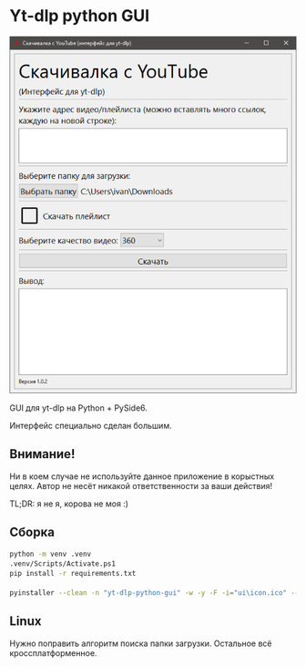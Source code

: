 # Yt-dlp python GUI

![screenshot](readme_images/screenshot.png)

GUI для yt-dlp на Python + PySide6.

Интерфейс специально сделан большим.

## Внимание!

Ни в коем случае не используйте данное приложение в корыстных целях. Автор не несёт никакой ответственности за ваши действия!

TL;DR: я не я, корова не моя :)

## Сборка

```bash
python -m venv .venv
.venv/Scripts/Activate.ps1
pip install -r requirements.txt

pyinstaller --clean -n "yt-dlp-python-gui" -w -y -F -i="ui\icon.ico" --add-data="ui\icon.ico:ui" .\main.py
```

## Linux

Нужно поправить алгоритм поиска папки загрузки. Остальное всё кроссплатформенное.
